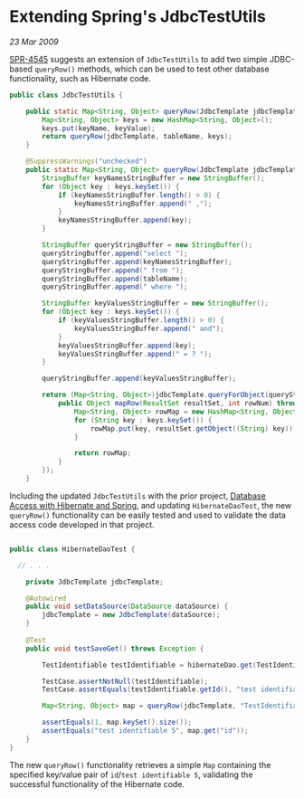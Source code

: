 # Extending Spring's JdbcTestUtils

_23 Mar 2009_

[SPR-4545](http://jira.springframework.org/browse/SPR-4545) suggests an extension of `JdbcTestUtils` to add two simple JDBC-based `queryRow()` methods, which can be used to test other database functionality, such as Hibernate code.

```java
public class JdbcTestUtils {

    public static Map<String, Object> queryRow(JdbcTemplate jdbcTemplate, String tableName, String keyName, Object keyValue) {
        Map<String, Object> keys = new HashMap<String, Object>();
        keys.put(keyName, keyValue);
        return queryRow(jdbcTemplate, tableName, keys);
    }

    @SuppressWarnings("unchecked")
    public static Map<String, Object> queryRow(JdbcTemplate jdbcTemplate, String tableName, final Map<String, Object> keys) {
        StringBuffer keyNamesStringBuffer = new StringBuffer();
        for (Object key : keys.keySet()) {
            if (keyNamesStringBuffer.length() > 0) {
                keyNamesStringBuffer.append(" ,");
            }
            keyNamesStringBuffer.append(key);
        }

        StringBuffer queryStringBuffer = new StringBuffer();
        queryStringBuffer.append("select ");
        queryStringBuffer.append(keyNamesStringBuffer);
        queryStringBuffer.append(" from ");
        queryStringBuffer.append(tableName);
        queryStringBuffer.append(" where ");

        StringBuffer keyValuesStringBuffer = new StringBuffer();
        for (Object key : keys.keySet()) {
            if (keyValuesStringBuffer.length() > 0) {
                keyValuesStringBuffer.append(" and");
            }
            keyValuesStringBuffer.append(key);
            keyValuesStringBuffer.append(" = ? ");
        }

        queryStringBuffer.append(keyValuesStringBuffer);

        return (Map<String, Object>)jdbcTemplate.queryForObject(queryStringBuffer.toString(), keys.values().toArray(), new RowMapper<Object>() {
            public Object mapRow(ResultSet resultSet, int rowNum) throws SQLException {
                Map<String, Object> rowMap = new HashMap<String, Object>();
                for (String key : keys.keySet()) {
                    rowMap.put(key, resultSet.getObject((String) key));
                }

                return rowMap;
            }
        });
    }    
```

Including the updated `JdbcTestUtils` with the prior project, [Database Access with Hibernate and Spring](https://github.com/JamesEarlDouglas/spring-hibernate), and updating `HibernateDaoTest`, the new `queryRow()` functionality can be easily tested and used to validate the data access code developed in that project.

```java

public class HibernateDaoTest {

  // . . .

    private JdbcTemplate jdbcTemplate;

    @Autowired
    public void setDataSource(DataSource dataSource) {
        jdbcTemplate = new JdbcTemplate(dataSource);
    }
    
    @Test
    public void testSaveGet() throws Exception {

        TestIdentifiable testIdentifiable = hibernateDao.get(TestIdentifiable.class, "test identifiable 5");

        TestCase.assertNotNull(testIdentifiable);
        TestCase.assertEquals(testIdentifiable.getId(), "test identifiable 5");

        Map<String, Object> map = queryRow(jdbcTemplate, "TestIdentifiable", "id", "test identifiable 5");

        assertEquals(1, map.keySet().size());
        assertEquals("test identifiable 5", map.get("id"));
    }
}
```

The new `queryRow()` functionality retrieves a simple `Map` containing the specified key/value pair of `id`/`test identifiable 5`, validating the successful functionality of the Hibernate code. 
